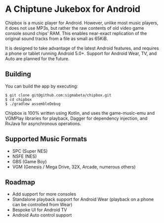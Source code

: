 # A Chiptune Jukebox for Android

Chipbox is a music player for Android. However, unlike most music players, it does not use MP3s, but rather the raw contents of old video game console sound chips' RAM. This enables near-exact replication of the original sound tracks from a file as small as 65KiB. 

It is designed to take advantage of the latest Android features, and requires a phone or tablet running Android 5.0+. Support for Android Wear, TV, and Auto are planned for the future. 

## Building
You can build the app by executing:

```
$ git clone git@github.com:sigmabeta/chipbox.git
$ cd chipbox
$ ./gradlew assembleDebug
```

Chipbox is 100% written using Kotlin, and uses the game-music-emu and VGMPlay libraries for playback, Dagger for dependency injection, and RxJava for asynchronous operations.

## Supported Music Formats
- SPC (Super NES)
- NSFE (NES)
- GBS (Game Boy)
- VGM (Genesis / Mega Drive, 32X, Arcade, numerous others)

## Roadmap

- Add support for more consoles
- Standalone playback support for Android Wear (playback on a phone can be controlled from Wear)
- Bespoke UI for Android TV
- Android Auto control support